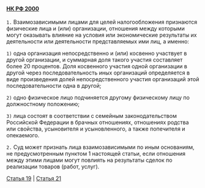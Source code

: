 #### [НК РФ 2000](https://lalawland.github.io/eurasia/russia/taxes)

`1.` Взаимозависимыми лицами для целей налогообложения признаются физические лица и (или) организации, отношения между которыми могут оказывать влияние на условия или экономические результаты их деятельности или деятельности представляемых ими лиц, а именно:

`1)` одна организация непосредственно и (или) косвенно участвует в другой организации, и суммарная доля такого участия составляет более 20 процентов. Доля косвенного участия одной организации в другой через последовательность иных организаций определяется в виде произведения долей непосредственного участия организаций этой последовательности одна в другой;

`2)` одно физическое лицо подчиняется другому физическому лицу по должностному положению;

`3)` лица состоят в соответствии с семейным законодательством Российской Федерации в брачных отношениях, отношениях родства или свойства, усыновителя и усыновленного, а также попечителя и опекаемого.

`2.` Суд может признать лица взаимозависимыми по иным основаниям, не предусмотренным пунктом 1 настоящей статьи, если отношения между этими лицами могут повлиять на результаты сделок по реализации товаров (работ, услуг).

[Статья 19](https://lalawland.github.io/eurasia/russia/taxes/art19) | [Статья 21](https://lalawland.github.io/eurasia/russia/taxes/art21)
